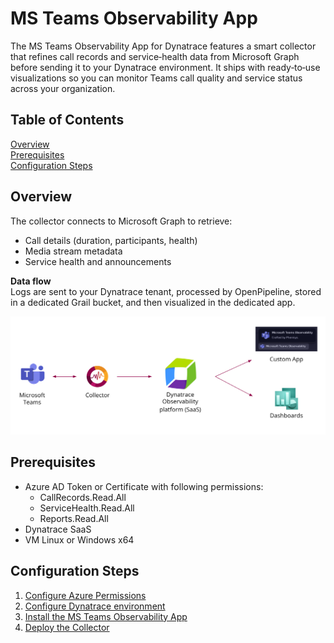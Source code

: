 # MS Teams Observability App

The MS Teams Observability App for Dynatrace features a smart collector that refines call records and service‑health data from Microsoft Graph before sending it to your Dynatrace environment. It ships with ready‑to‑use visualizations so you can monitor Teams call quality and service status across your organization.

## Table of Contents

[Overview](#overview)  
[Prerequisites](#prerequisites)  
[Configuration Steps](#configuration-steps)  

## Overview

The collector connects to Microsoft Graph to retrieve:

- Call details (duration, participants, health)
- Media stream metadata 
- Service health and announcements  

**Data flow**  
Logs are sent to your Dynatrace tenant, processed by OpenPipeline, stored in a dedicated Grail bucket, and then visualized in the dedicated app.

<p align="center">
  <img src="./src/assets/images/architecture.png" width=900>
</p>



## Prerequisites

- Azure AD Token or Certificate with following permissions:
  - CallRecords.Read.All
  - ServiceHealth.Read.All
  - Reports.Read.All
- Dynatrace SaaS
- VM Linux or Windows x64

## Configuration Steps

1. [Configure Azure Permissions](https://github.com/Phenisys/microsoft-teams-observability/wiki/Configure-Azure-Permissions)
2. [Configure Dynatrace environment](https://github.com/Phenisys/microsoft-teams-observability/wiki/Configure-Dynatrace-environment)
3. [Install the MS Teams Observability App](https://github.com/Phenisys/microsoft-teams-observability/wiki/Install-the-MS-Teams-Observability-App)
4. [Deploy the Collector](https://github.com/Phenisys/microsoft-teams-observability/wiki/deploy-the-collector)